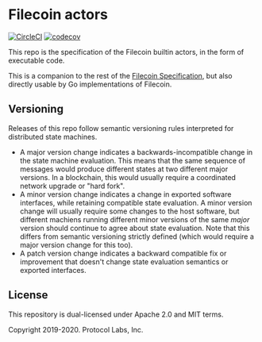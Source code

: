 # Filecoin actors
[![CircleCI](https://circleci.com/gh/filecoin-project/specs-actors.svg?style=svg)](https://circleci.com/gh/filecoin-project/specs-actors)
[![codecov](https://codecov.io/gh/filecoin-project/specs-actors/branch/master/graph/badge.svg)](https://codecov.io/gh/filecoin-project/specs-actors)

This repo is the specification of the Filecoin builtin actors, in the form of executable code.

This is a companion to the rest of the [Filecoin Specification](https://github.com/filecoin-project/specs), 
but also directly usable by Go implementations of Filecoin.

## Versioning

Releases of this repo follow semantic versioning rules interpreted for distributed state machines.
- A major version change indicates a backwards-incompatible change in the state machine evaluation. 
  This means that the same sequence of messages would produce different states at two different major versions.
  In a blockchain, this would usually require a coordinated network upgrade or "hard fork".
- A minor version change indicates a change in exported software interfaces, while retaining
  compatible state evaluation. A minor version change will usually require some changes to the host software, 
  but different machiens running different minor versions of the same _major_ version should continue to 
  agree about state evaluation. Note that this differs from semantic versioning strictly defined 
  (which would require a major version change for this too).
- A patch version change indicates a backward compatible fix or improvement that doesn't change state evaluation
  semantics or exported interfaces.

## License
This repository is dual-licensed under Apache 2.0 and MIT terms.

Copyright 2019-2020. Protocol Labs, Inc.
